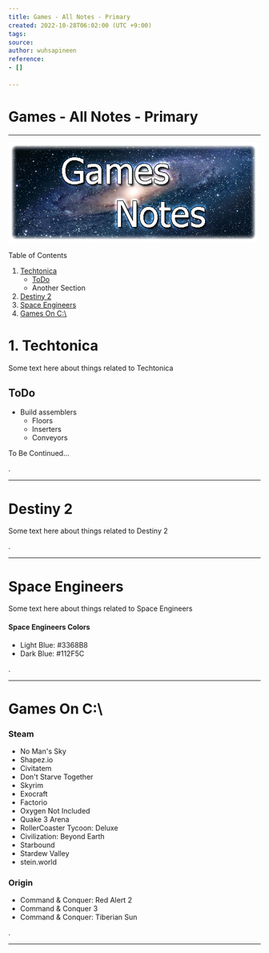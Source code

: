 ```yaml
---
title: Games - All Notes - Primary
created: 2022-10-28T06:02:00 (UTC +9:00)
tags: 
source: 
author: wuhsapineen
reference:
- []

---
```

# Games - All Notes - Primary

---
![Games Notes](./../images/games-notes.png)

Table of Contents

1.   [Techtonica][1]
        -   [ToDo][1-1]
        -   Another Section
1.   [Destiny 2][2]
1.  [Space Engineers][3]
1.  [Games On C:\\][4]


<span id="techtonica"> </span>

# 1. Techtonica 
Some text here about things related to Techtonica

<span id="techtonica_todo"></span>

## ToDo 
-   Build assemblers
    -   Floors
    -   Inserters
    -   Conveyors

To Be Continued...

. 

---
<span id="destiny_2"></span>

# Destiny 2 
Some text here about things related to Destiny 2

. 

---
<span id="space_engineers"></span>

# Space Engineers 
Some text here about things related to Space Engineers

#### Space Engineers Colors
-   Light Blue: #3368B8
-   Dark Blue: #112F5C

.

---
# Games On C:\

### Steam
- No Man's Sky
- Shapez.io
- Civitatem
- Don't Starve Together
- Skyrim
- Exocraft
- Factorio
- Oxygen Not Included
- Quake 3 Arena
- RollerCoaster Tycoon: Deluxe
- Civilization: Beyond Earth
- Starbound
- Stardew Valley
- stein.world

### Origin
- Command & Conquer: Red Alert 2
- Command & Conquer 3
- Command & Conquer: Tiberian Sun

.

---


<!-- Reference-Style Links -->
[1]: #techtonica "Techtonica game notes"
[1-1]: #techtonica_todo "Techtonica - ToDo"
[2]: #destiny_2 "Destiny 2 game notes"
[3]: #space_engineers "Space Engineers game notes"
[4]: #games-on-c "Games on C drive"